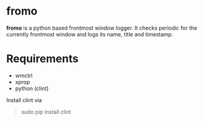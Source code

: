 # fromo
**fromo** is a python based frontmost window logger.
It checks periodic for the currently frontmost window and logs its name, title and timestamp.


# Requirements
- wmctrl
- xprop
- python (clint)

Install clint via

> sudo pip install clint
